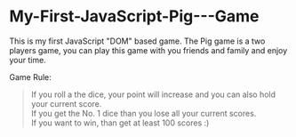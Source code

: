 # My-First-JavaScript-Pig---Game
This is my first JavaScript "DOM" based game. 
The Pig game is a two players game, you can play this game with you friends and family and enjoy your time. 

Game Rule: 
> If you roll a the dice, your point will increase and you can also hold your current score.  
> If you get the No. 1 dice than you lose all your current scores.  
> If you want to win, than get at least 100 scores :)
